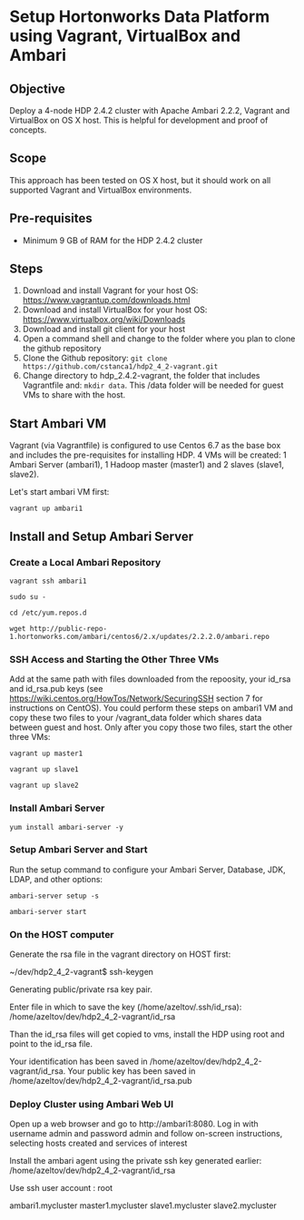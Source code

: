 # Setup Hortonworks Data Platform using Vagrant, VirtualBox and Ambari

## Objective
Deploy a 4-node HDP 2.4.2 cluster with Apache Ambari 2.2.2, Vagrant and VirtualBox on OS X host. 
This is helpful for development and proof of concepts.

## Scope
This approach has been tested on OS X host, but it should work on all supported Vagrant and VirtualBox environments.

## Pre-requisites
- Minimum 9 GB of RAM for the HDP 2.4.2 cluster

## Steps
1. Download and install Vagrant for your host OS: https://www.vagrantup.com/downloads.html
2. Download and install VirtualBox for your host OS: https://www.virtualbox.org/wiki/Downloads
3. Download and install git client for your host
4. Open a command shell and change to the folder where you plan to clone the github repository
5. Clone the Github repository:  ```git clone https://github.com/cstanca1/hdp2_4_2-vagrant.git```
6. Change directory to hdp_2.4.2-vagrant, the folder that includes Vagrantfile and: ```mkdir data```. This /data folder will be needed for guest VMs to share with the host.

## Start Ambari VM
Vagrant (via Vagrantfile) is configured to use Centos 6.7 as the base box and includes the pre-requisites for installing HDP.
4 VMs will be created: 1 Ambari Server (ambari1), 1 Hadoop master (master1) and 2 slaves (slave1, slave2).

Let's start ambari VM first:

```vagrant up ambari1```

## Install and Setup Ambari Server

### Create a Local Ambari  Repository

```vagrant ssh ambari1```

```sudo su -```

```cd /etc/yum.repos.d```

```wget http://public-repo-1.hortonworks.com/ambari/centos6/2.x/updates/2.2.2.0/ambari.repo```

### SSH Access and Starting the Other Three VMs
Add at the same path with files downloaded from the repoosity, your id_rsa and id_rsa.pub keys (see https://wiki.centos.org/HowTos/Network/SecuringSSH section 7 for instructions on CentOS). You could perform these steps on ambari1 VM and copy these two files to your /vagrant_data folder which shares data between guest and host. Only after you copy those two files, start the other three VMs:

```vagrant up master1```

```vagrant up slave1```

```vagrant up slave2```

### Install Ambari Server

```yum install ambari-server -y```

### Setup Ambari Server and Start
Run the setup command to configure your Ambari Server, Database, JDK, LDAP, and other options:

```ambari-server setup -s```

```ambari-server start```

### On the HOST computer 
Generate the rsa file in the vagrant directory on HOST first:

~/dev/hdp2_4_2-vagrant$ ssh-keygen

Generating public/private rsa key pair.

Enter file in which to save the key (/home/azeltov/.ssh/id_rsa): /home/azeltov/dev/hdp2_4_2-vagrant/id_rsa

Than the id_rsa files will get copied to vms, install the HDP using root and point to the id_rsa file.

Your identification has been saved in /home/azeltov/dev/hdp2_4_2-vagrant/id_rsa.
Your public key has been saved in /home/azeltov/dev/hdp2_4_2-vagrant/id_rsa.pub

### Deploy Cluster using Ambari Web UI
Open up a web browser and go to http://ambari1:8080.
Log in with username admin and password admin and follow on-screen instructions, selecting hosts created and services of interest

Install the ambari agent using the private ssh key generated earlier: /home/azeltov/dev/hdp2_4_2-vagrant/id_rsa

Use ssh user account : root

ambari1.mycluster
master1.mycluster
slave1.mycluster
slave2.mycluster


